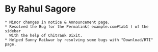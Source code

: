 By Rahul Sagore
===============

	* Minor changes in notice & Announcement page.
	* Resolved the Bug for the Permalink( example.com#tab1 ) of the sidebar 
	  With the help of Chitrank Dixit.
	* Helped Sunny Raikwar by resolving some bugs with "Download/RTI" page.